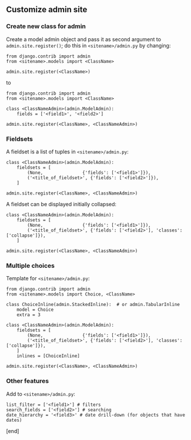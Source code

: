 ## Customize admin site

### Create new class for admin

 Create a model admin object and pass it as second argument to `admin.site.register()`; do this in `<sitename>/admin.py` by changing:

~~~
from django.contrib import admin
from <sitename>.models import <ClassName>

admin.site.register(<ClassName>)
~~~

 to
~~~
from django.contrib import admin
from <sitename>.models import <ClassName>

class <ClassNameAdmin>(admin.ModelAdmin):
    fields = ['<field1>', '<field2>']

admin.site.register(<ClassName>, <ClassNameAdmin>)
~~~

### Fieldsets

 A fieldset is a list of tuples in `<sitename>/admin.py`:

~~~
class <ClassNameAdmin>(admin.ModelAdmin):
    fieldsets = [
        (None,               {'fields': ['<field1>']}),
        ('<title_of_fieldset>', {'fields': ['<field2>']}),
    ]

admin.site.register(<ClassName>, <ClassNameAdmin>)
~~~

 A fieldset can be displayed initially collapsed:

~~~
class <ClassNameAdmin>(admin.ModelAdmin):
    fieldsets = [
        (None,               {'fields': ['<field1>']}),
        ('<title_of_fieldset>', {'fields': ['<field2>'], 'classes': ['collapse']}),
    ]

admin.site.register(<ClassName>, <ClassNameAdmin>)
~~~

### Multiple choices

 Template for `<sitename>/admin.py`:

~~~
from django.contrib import admin
from <sitename>.models import Choice, <ClassName>

class ChoiceInline(admin.StackedInline):  # or admin.TabularInline
    model = Choice
    extra = 3

class <ClassNameAdmin>(admin.ModelAdmin):
    fieldsets = [
        (None,               {'fields': ['<field1>']}),
        ('<title_of_fieldset>', {'fields': ['<field2>'], 'classes': ['collapse']}),
    ]
    inlines = [ChoiceInline]

admin.site.register(<ClassName>, <ClassNameAdmin>)
~~~

### Other features

 Add to  `<sitename>/admin.py`:
 
 ~~~
 list_filter = ['<field1>'] # filters
 search_fields = ['<field2>'] # searching
 date_hierarchy = '<field3>' # date drill-down (for objects that have dates)
 ~~~

[end]
